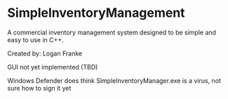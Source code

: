 # SimpleInventoryManagement
A commercial inventory management system designed to be simple and easy to use in C++.

Created by: Logan Franke

GUI not yet implemented (TBD)

Windows Defender does think SimpleInventoryManager.exe is a virus, not sure how to sign it yet
